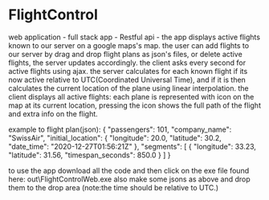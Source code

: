 # FlightControl

web application - full stack app - Restful api - the app displays active flights known to our server on a google maps's map.
the user can add flights to our server by drag and drop flight plans as json's files,
or delete active flights, the server updates accordingly.
the client asks every second for active flights using ajax.
the server calculates for each known flight if its now active relative to UTC(Coordinated Universal Time),
and if it is then calculates the current location of the plane using linear interpolation.
the client displays all active flights: each plane is represented with icon on the map at its current location,
pressing the icon shows the full path of the flight and extra info on the flight.


example to flight plan(json):
{
  "passengers": 101,
  "company_name": "SwissAir",
  "initial_location": {
    "longitude": 20.0,
    "latitude": 30.2,
    "date_time": "2020-12-27T01:56:21Z"
  },
  "segments": [
    {
      "longitude": 33.23,
      "latitude": 31.56,
      "timespan_seconds": 850.0
    }
  ]
}

to use the app download all the code and then click on the exe file found here: out\FlightControlWeb.exe
also make some jsons as above and drop them to the drop area (note:the time should be relative to UTC.)
